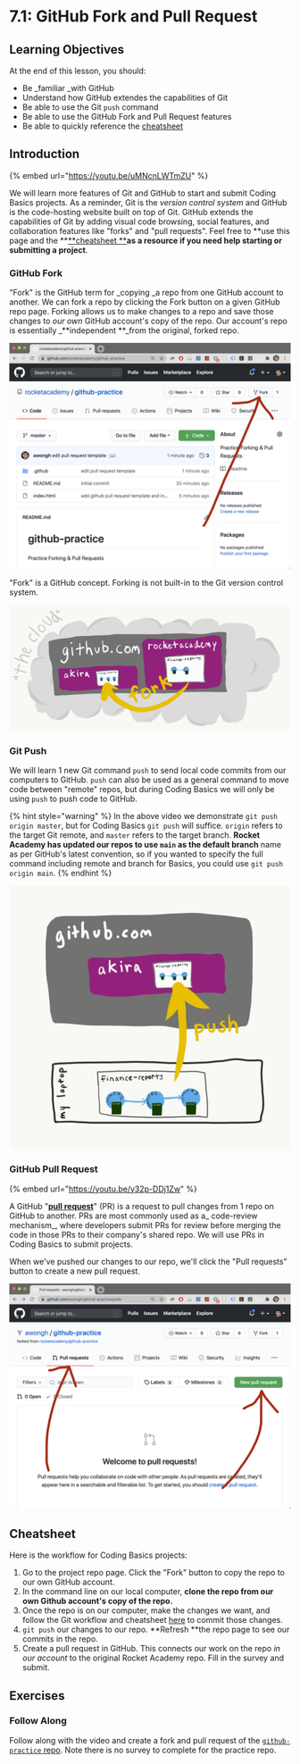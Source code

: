 # 7.1: GitHub Fork and Pull Request

## Learning Objectives

At the end of this lesson, you should:

* Be _familiar _with GitHub
* Understand how GitHub extendes the capabilities of Git
* Be able to use the Git `push` command
* Be able to use the GitHub Fork and Pull Request features
* Be able to quickly reference the [cheatsheet](7.1-github-fork-and-pull-request.md#undefined)

## Introduction

{% embed url="https://youtu.be/uMNcnLWTmZU" %}

We will learn more features of Git and GitHub to start and submit Coding Basics projects. As a reminder, Git is the _version control system_ and GitHub is the code-hosting website built on top of Git. GitHub extends the capabilities of Git by adding visual code browsing, social features, and collaboration features like "forks" and "pull requests". Feel free to **use this page and the **[**cheatsheet **](7.1-github-fork-and-pull-request.md#undefined)**as a resource if you need help starting or submitting a project**.

### GitHub Fork

"Fork" is the GitHub term for _copying _a repo from one GitHub account to another. We can fork a repo by clicking the Fork button on a given GitHub repo page. Forking allows us to make changes to a repo and save those changes to _our own_ GitHub account's copy of the repo. Our account's repo is essentially _**independent **_from the original, forked repo.

![How to find the fork button on a repo page.](<../.gitbook/assets/screen-shot-2020-08-19-at-10.23.10-pm (1) (2) (3) (1) (1).png>)

"Fork" is a GitHub concept. Forking is not built-in to the Git version control system.

![A "fork" is when we copy a repo from another account to our own inside of GitHub.](../.gitbook/assets/github-fork.png)

### Git Push

We will learn 1 new Git command `push` to send local code commits from our computers to GitHub. `push` can also be used as a general command to move code between "remote" repos, but during Coding Basics we will only be using `push` to push code to GitHub.

{% hint style="warning" %}
In the above video we demonstrate `git push origin master`, but for Coding Basics `git push` will suffice. `origin` refers to the target Git remote, and `master` refers to the target branch. **Rocket Academy has updated our repos to use `main` as the default branch** name as per GitHub's latest convention, so if you wanted to specify the full command including remote and branch for Basics, you could use `git push origin main`.
{% endhint %}

![The "git push" command can be used to send local code commits to GitHub.](../.gitbook/assets/github-push.png)

### GitHub Pull Request

{% embed url="https://youtu.be/y32p-DDj1Zw" %}

A GitHub "[**pull request**](https://docs.github.com/en/free-pro-team@latest/github/collaborating-with-issues-and-pull-requests/about-pull-requests)" (PR) is a request to pull changes from 1 repo on GitHub to another. PRs are most commonly used as a_ code-review mechanism_, where developers submit PRs for review before merging the code in those PRs to their company's shared repo. We will use PRs in Coding Basics to submit projects.

When we've pushed our changes to our repo, we'll click the "Pull requests" button to create a new pull request.

![How to find the pull request tab and new pull request button in GitHub.](<../.gitbook/assets/screen-shot-2020-08-19-at-10.23.25-pm (1).png>)

## Cheatsheet

Here is the workflow for Coding Basics projects:

1. Go to the project repo page. Click the "Fork" button to copy the repo to our own GitHub account.
2. In the command line on our local computer, **clone the repo from our own Github account's copy of the repo.**
3. Once the repo is on our computer, make the changes we want, and follow the Git workflow and cheatsheet [here](../2-organising-and-managing-code-files/2.2-git.md#cheat-sheet) to commit those changes.
4. `git push` our changes to our repo. **Refresh **the repo page to see our commits in the repo.
5. Create a pull request in GitHub. This connects our work on the repo _in our account_ to the original Rocket Academy repo. Fill in the survey and submit.

## Exercises

### Follow Along

Follow along with the video and create a fork and pull request of the [`github-practice` repo](https://github.com/rocketacademy/github-practice). Note there is no survey to complete for the practice repo.
